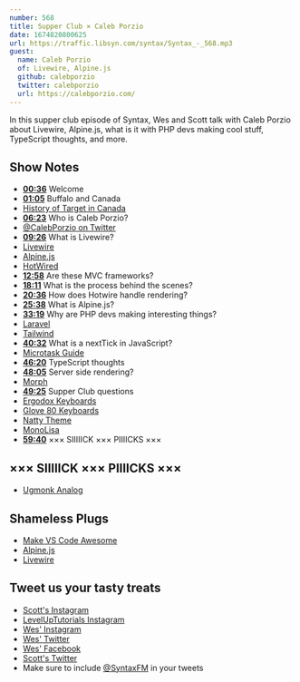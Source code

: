 ```yaml
---
number: 568
title: Supper Club × Caleb Porzio
date: 1674820800625
url: https://traffic.libsyn.com/syntax/Syntax_-_568.mp3
guest:
  name: Caleb Porzio
  of: Livewire, Alpine.js
  github: calebporzio
  twitter: calebporzio
  url: https://calebporzio.com/
---
```


In this supper club episode of Syntax, Wes and Scott talk with Caleb Porzio about Livewire, Alpine.js, what is it with PHP devs making cool stuff, TypeScript thoughts, and more.

## Show Notes

- **[00:36](#t=00:36)** Welcome
- **[01:05](#t=01:05)** Buffalo and Canada
- [History of Target in Canada](https://en.wikipedia.org/wiki/Target_Canada)
- **[06:23](#t=06:23)** Who is Caleb Porzio?
- [@CalebPorzio on Twitter](https://twitter.com/calebporzio)
- **[09:26](#t=09:26)** What is Livewire?
- [Livewire](https://laravel-livewire.com/)
- [Alpine.js](https://alpinejs.dev)
- [HotWired](https://hotwired.dev/)
- **[12:58](#t=12:58)** Are these MVC frameworks?
- **[18:11](#t=18:11)** What is the process behind the scenes?
- **[20:36](#t=20:36)** How does Hotwire handle rendering?
- **[25:38](#t=25:38)** What is Alpine.js?
- **[33:19](#t=33:19)** Why are PHP devs making interesting things?
- [Laravel](https://laravel.com)
- [Tailwind](https://tailwindcss.com)
- **[40:32](#t=40:32)** What is a nextTick in JavaScript?
- [Microtask Guide](https://developer.mozilla.org/en-US/docs/Web/API/HTML_DOM_API/Microtask_guide)
- **[46:20](#t=46:20)** TypeScript thoughts
- **[48:05](#t=48:05)** Server side rendering?
- [Morph](https://alpinejs.dev/plugins/morph)
- **[49:25](#t=49:25)** Supper Club questions
- [Ergodox Keyboards](https://ergodox-ez.com)
- [Glove 80 Keyboards](https://www.moergo.com/collections/glove80-keyboards)
- [Natty Theme](https://marketplace.visualstudio.com/items?itemName=this-fifo.natty)
- [MonoLisa](https://www.monolisa.dev)
- **[59:40](#t=59:40)** ××× SIIIIICK ××× PIIIICKS ×××

## ××× SIIIIICK ××× PIIIICKS ×××

- [Ugmonk Analog](https://ugmonk.com/pages/analog)

## Shameless Plugs

- [Make VS Code Awesome](https://makevscodeawesome.com)
- [Alpine.js](https://github.com/alpinejs/alpine)
- [Livewire](https://laravel-livewire.com)

## Tweet us your tasty treats

- [Scott's Instagram](https://www.instagram.com/stolinski/)
- [LevelUpTutorials Instagram](https://www.instagram.com/LevelUpTutorials/)
- [Wes' Instagram](https://www.instagram.com/wesbos/)
- [Wes' Twitter](https://twitter.com/wesbos)
- [Wes' Facebook](https://www.facebook.com/wesbos.developer)
- [Scott's Twitter](https://twitter.com/stolinski)
- Make sure to include [@SyntaxFM](https://twitter.com/SyntaxFM) in your tweets
